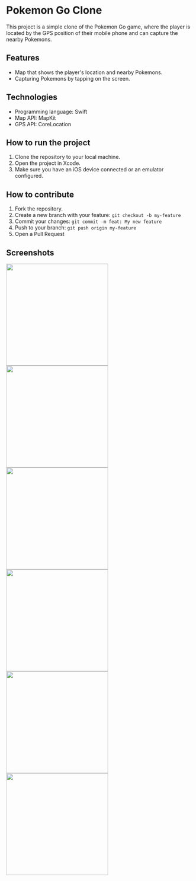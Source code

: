 # Pokemon Go Clone

This project is a simple clone of the Pokemon Go game, where the player is located by the GPS position of their mobile phone and can capture the nearby Pokemons.

## Features

- Map that shows the player's location and nearby Pokemons.
- Capturing Pokemons by tapping on the screen.

## Technologies

- Programming language: Swift
- Map API: MapKit
- GPS API: CoreLocation

## How to run the project

1. Clone the repository to your local machine.
2. Open the project in Xcode.
3. Make sure you have an iOS device connected or an emulator configured.

## How to contribute

1. Fork the repository.
2. Create a new branch with your feature: `git checkout -b my-feature`
3. Commit your changes: `git commit -m feat: My new feature`
4. Push to your branch: `git push origin my-feature`
5. Open a Pull Request

## Screenshots

<p align = "left">
<img width = "275" src = "https://github.com/lvcassouza/Clone_PokemonGo/blob/main/Pokemon%20Go/Pokemon%20Go/Assets.xcassets/Prints/Sem-T%C3%ADtulo.gif">

<img width = "275" src = "https://github.com/lvcassouza/Clone_PokemonGo/blob/main/Pokemon%20Go/Pokemon%20Go/Assets.xcassets/Prints/Captura%20de%20Tela%202023-03-29%20%C3%A0s%2023.22.23.png">

<img width = "275" src = "https://github.com/lvcassouza/Clone_PokemonGo/blob/main/Pokemon%20Go/Pokemon%20Go/Assets.xcassets/Prints/Captura%20de%20Tela%202023-03-29%20%C3%A0s%2023.23.45.png">

<img width = "275" src = "https://github.com/lvcassouza/Clone_PokemonGo/blob/main/Pokemon%20Go/Pokemon%20Go/Assets.xcassets/Prints/Captura%20de%20Tela%202023-03-29%20%C3%A0s%2023.22.07.png">

<img width = "275" src = "https://github.com/lvcassouza/Clone_PokemonGo/blob/main/Pokemon%20Go/Pokemon%20Go/Assets.xcassets/Prints/Captura%20de%20Tela%202023-03-29%20%C3%A0s%2023.21.27.png">

<img width = "275" src = "https://github.com/lvcassouza/Clone_PokemonGo/blob/main/Pokemon%20Go/Pokemon%20Go/Assets.xcassets/Prints/Captura%20de%20Tela%202023-03-29%20%C3%A0s%2023.21.47.png">
</p> 
